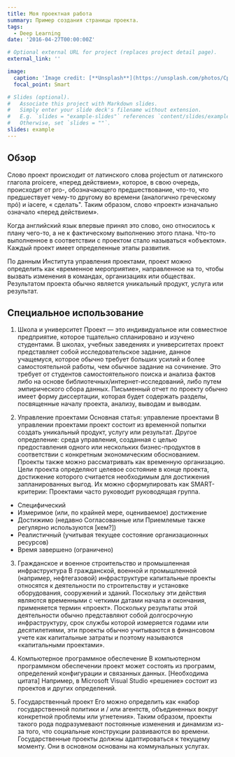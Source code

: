 ```yaml
---
title: Моя проектная работа
summary: Пример создания страницы проекта.
tags:
  - Deep Learning
date: '2016-04-27T00:00:00Z'

# Optional external URL for project (replaces project detail page).
external_link: ''

image:
  caption: 'Image credit: [**Unsplash**](https://unsplash.com/photos/CpkOjOcXdUY)'
  focal_point: Smart

# Slides (optional).
#   Associate this project with Markdown slides.
#   Simply enter your slide deck's filename without extension.
#   E.g. `slides = "example-slides"` references `content/slides/example-slides.md`.
#   Otherwise, set `slides = ""`.
slides: example
---
```

## Обзор
Слово проект происходит от латинского слова projectum от латинского глагола proicere, «перед действием», которое, в свою очередь, происходит от pro-, обозначающего предшествование, что-то, что предшествует чему-то другому во времени (аналогично греческому πρό) и iacere, « сделать". Таким образом, слово «проект» изначально означало «перед действием».

Когда английский язык впервые принял это слово, оно относилось к плану чего-то, а не к фактическому выполнению этого плана. Что-то выполненное в соответствии с проектом стало называться «объектом». Каждый проект имеет определенные этапы развития.

По данным Института управления проектами, проект можно определить как «временное мероприятие», направленное на то, чтобы вызвать изменения в командах, организациях или обществах. Результатом проекта обычно является уникальный продукт, услуга или результат.

## Специальное использование
1. Школа и университет
Проект — это индивидуальное или совместное предприятие, которое тщательно спланировано и изучено студентами. В школах, учебных заведениях и университетах проект представляет собой исследовательское задание, данное учащемуся, которое обычно требует больших усилий и более самостоятельной работы, чем обычное задание на сочинение. Это требует от студентов самостоятельного поиска и анализа фактов либо на основе библиотечных/интернет-исследований, либо путем эмпирического сбора данных. Письменный отчет по проекту обычно имеет форму диссертации, которая будет содержать разделы, посвященные началу проекта, анализу, выводам и выводам.

2. Управление проектами
Основная статья: управление проектами
В управлении проектами проект состоит из временной попытки создать уникальный продукт, услугу или результат. Другое определение: среда управления, созданная с целью предоставления одного или нескольких бизнес-продуктов в соответствии с конкретным экономическим обоснованием. Проекты также можно рассматривать как временную организацию.
Цели проекта определяют целевое состояние в конце проекта, достижение которого считается необходимым для достижения запланированных выгод. Их можно сформулировать как SMART-критерии: Проектами часто руководит руководящая группа.

* Специфический
* Измеримое (или, по крайней мере, оцениваемое) достижение
* Достижимо (недавно Согласованные или Приемлемые также регулярно используются [кем?])
* Реалистичный (учитывая текущее состояние организационных ресурсов)
* Время завершено (ограничено)


3. Гражданское и военное строительство и промышленная инфраструктура
В гражданской, военной и промышленной (например, нефтегазовой) инфраструктуре капитальные проекты относятся к деятельности по строительству и установке оборудования, сооружений и зданий. Поскольку эти действия являются временными с четкими датами начала и окончания, применяется термин «проект». Поскольку результаты этой деятельности обычно представляют собой долгосрочную инфраструктуру, срок службы которой измеряется годами или десятилетиями, эти проекты обычно учитываются в финансовом учете как капитальные затраты и поэтому называются «капитальными проектами».

4. Компьютерное программное обеспечение
В компьютерном программном обеспечении проект может состоять из программ, определений конфигурации и связанных данных. [Необходима цитата] Например, в Microsoft Visual Studio «решение» состоит из проектов и других определений.

5. Государственный проект
Его можно определить как «набор государственной политики и / или агентств, объединенных вокруг конкретной проблемы или угнетения». Таким образом, проекты такого рода подразумевают постоянные изменения и динамизм из-за того, что социальные конструкции развиваются во времени. Государственные проекты должны адаптироваться к текущему моменту. Они в основном основаны на коммунальных услугах.
